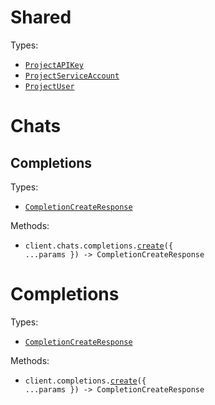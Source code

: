 # Shared

Types:

- <code><a href="./src/resources/shared.ts">ProjectAPIKey</a></code>
- <code><a href="./src/resources/shared.ts">ProjectServiceAccount</a></code>
- <code><a href="./src/resources/shared.ts">ProjectUser</a></code>

# Chats

## Completions

Types:

- <code><a href="./src/resources/chats/completions.ts">CompletionCreateResponse</a></code>

Methods:

- <code title="post /chat/completions">client.chats.completions.<a href="./src/resources/chats/completions.ts">create</a>({ ...params }) -> CompletionCreateResponse</code>

# Completions

Types:

- <code><a href="./src/resources/completions.ts">CompletionCreateResponse</a></code>

Methods:

- <code title="post /completions">client.completions.<a href="./src/resources/completions.ts">create</a>({ ...params }) -> CompletionCreateResponse</code>
